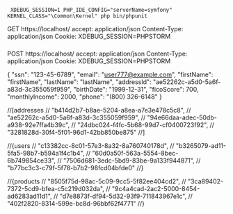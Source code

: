 ```shell
 XDEBUG_SESSION=1 PHP_IDE_CONFIG="serverName=symfony" KERNEL_CLASS="\Common\Kernel" php bin/phpunit
 ```
GET https://localhost/
accept: application/json
Content-Type: application/json
Cookie: XDEBUG_SESSION=PHPSTORM
###

POST https://localhost/
accept: application/json
Content-Type: application/json
Cookie: XDEBUG_SESSION=PHPSTORM

{
"ssn": "123-45-6789",
"email": "user777@example.com",
"firstName": "firstName",
"lastName": "lastName",
"addressId": "ae52262c-a5d0-5a6f-a83d-3c355059f959",
"birthDate": "1999-12-31",
"ficoScore": 700,
"monthlyIncome": 2000,
"phone": "(800) 326-6148"
}

//[addresses
//  "b414d2b7-b8ae-5204-a8ea-a7e3e478c5c8",
//  "ae52262c-a5d0-5a6f-a83d-3c355059f959",
//  "94e66daa-adec-50db-a938-92e7ffa4b39c",
//  "24dbc024-f4fc-5b68-99d7-cf0400723f92",
//  "3281828d-30f4-5f01-96d1-42bb850be875"
//]

//{users
//  "c13382cc-8c01-57e3-8a32-8a760740178d",
//  "b3265079-ad11-5fa5-98b7-b594a1f4c1b4",
//  "60d0a50f-563a-5554-8bec-6b749854ce33",
//  "7506d681-3edc-5bd9-83be-9a133f944871",
//  "b77bc3c3-c79f-5f78-b7b2-98fcd04bfde0"
//}

//{products
//  "8505f75d-98ac-5c09-9cc5-5f82ee404cd2",
//  "3ca89402-7372-5cd9-bfea-c5c219d032da",
//  "9c4a4cad-2ac2-5000-8454-ad6283ad11d1",
//  "d7e8873f-df94-5d32-93f9-711843967e1c",
//  "402f2820-8314-599e-bc8d-96bbf62f4771"
//}